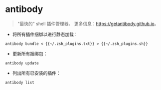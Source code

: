 # antibody

> "最快的" shell 插件管理器。
> 更多信息：<https://getantibody.github.io>。

- 将所有插件捆绑以进行静态加载：

`antibody bundle < {{~/.zsh_plugins.txt}} > {{~/.zsh_plugins.sh}}`

- 更新所有捆绑包：

`antibody update`

- 列出所有已安装的插件：

`antibody list`